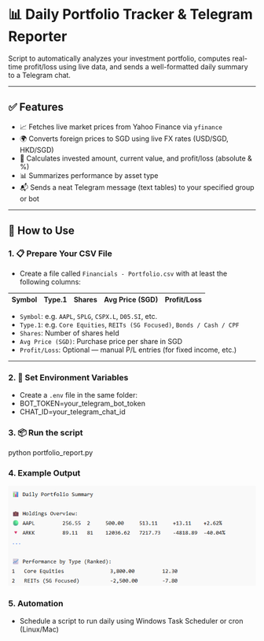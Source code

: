 # 📊 Daily Portfolio Tracker & Telegram Reporter

Script to automatically analyzes your investment portfolio, computes real-time profit/loss using live data, and sends a well-formatted daily summary to a Telegram chat.

---

## ✅ Features

- 📈 Fetches live market prices from Yahoo Finance via `yfinance`
- 🌍 Converts foreign prices to SGD using live FX rates (USD/SGD, HKD/SGD)
- 💸 Calculates invested amount, current value, and profit/loss (absolute & %)
- 📊 Summarizes performance by asset type
- 📬 Sends a neat Telegram message (text tables) to your specified group or bot

---

## 🧾 How to Use

### 1. 📋 Prepare Your CSV File

- Create a file called `Financials - Portfolio.csv` with at least the following columns:

| Symbol | Type.1 | Shares | Avg Price (SGD) | Profit/Loss |
| ------ | ------ | ------ | --------------- | ----------- |

- `Symbol`: e.g. `AAPL`, `SPLG`, `CSPX.L`, `D05.SI`, etc.
- `Type.1`: e.g. `Core Equities`, `REITs (SG Focused)`, `Bonds / Cash / CPF`
- `Shares`: Number of shares held
- `Avg Price (SGD)`: Purchase price per share in SGD
- `Profit/Loss`: Optional — manual P/L entries (for fixed income, etc.)

---

### 2. 🔐 Set Environment Variables

- Create a `.env` file in the same folder:
- BOT_TOKEN=your_telegram_bot_token
- CHAT_ID=your_telegram_chat_id

### 3. 📦 Run the script

python portfolio_report.py

### 4. Example Output

![alt text](image.png)

### 5. Automation

- Schedule a script to run daily using Windows Task Scheduler or cron (Linux/Mac)
